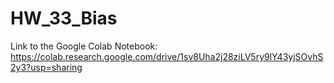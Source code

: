 # HW_33_Bias

Link to the Google Colab Notebook:
https://colab.research.google.com/drive/1sv8Uha2j28ziLV5ry9lY43yjSOvhS2y3?usp=sharing
